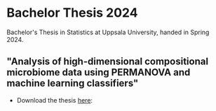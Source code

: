 # Bachelor Thesis 2024
Bachelor's Thesis in Statistics at Uppsala University, handed in Spring 2024. 

 
## "Analysis of high-dimensional compositional microbiome data using PERMANOVA and machine learning classifiers"

- Download the thesis [here](https://github.com/FLstats/Bachelor_Thesis_2024/edit/main/README.md):
